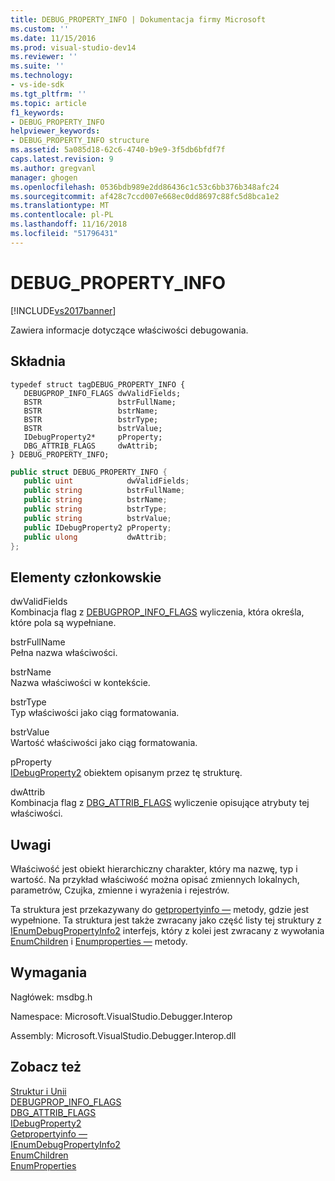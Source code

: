 ```yaml
---
title: DEBUG_PROPERTY_INFO | Dokumentacja firmy Microsoft
ms.custom: ''
ms.date: 11/15/2016
ms.prod: visual-studio-dev14
ms.reviewer: ''
ms.suite: ''
ms.technology:
- vs-ide-sdk
ms.tgt_pltfrm: ''
ms.topic: article
f1_keywords:
- DEBUG_PROPERTY_INFO
helpviewer_keywords:
- DEBUG_PROPERTY_INFO structure
ms.assetid: 5a085d18-62c6-4740-b9e9-3f5db6bfdf7f
caps.latest.revision: 9
ms.author: gregvanl
manager: ghogen
ms.openlocfilehash: 0536bdb989e2dd86436c1c53c6bb376b348afc24
ms.sourcegitcommit: af428c7ccd007e668ec0dd8697c88fc5d8bca1e2
ms.translationtype: MT
ms.contentlocale: pl-PL
ms.lasthandoff: 11/16/2018
ms.locfileid: "51796431"
---
```

# <a name="debugpropertyinfo"></a>DEBUG_PROPERTY_INFO
[!INCLUDE[vs2017banner](../../../includes/vs2017banner.md)]

Zawiera informacje dotyczące właściwości debugowania.  
  
## <a name="syntax"></a>Składnia  
  
```cpp#  
typedef struct tagDEBUG_PROPERTY_INFO {   
   DEBUGPROP_INFO_FLAGS dwValidFields;  
   BSTR                 bstrFullName;  
   BSTR                 bstrName;  
   BSTR                 bstrType;  
   BSTR                 bstrValue;  
   IDebugProperty2*     pProperty;  
   DBG_ATTRIB_FLAGS     dwAttrib;  
} DEBUG_PROPERTY_INFO;  
```  
  
```csharp  
public struct DEBUG_PROPERTY_INFO {   
   public uint            dwValidFields;  
   public string          bstrFullName;  
   public string          bstrName;  
   public string          bstrType;  
   public string          bstrValue;  
   public IDebugProperty2 pProperty;  
   public ulong           dwAttrib;  
};  
```  
  
## <a name="members"></a>Elementy członkowskie  
 dwValidFields  
 Kombinacja flag z [DEBUGPROP_INFO_FLAGS](../../../extensibility/debugger/reference/debugprop-info-flags.md) wyliczenia, która określa, które pola są wypełniane.  
  
 bstrFullName  
 Pełna nazwa właściwości.  
  
 bstrName  
 Nazwa właściwości w kontekście.  
  
 bstrType  
 Typ właściwości jako ciąg formatowania.  
  
 bstrValue  
 Wartość właściwości jako ciąg formatowania.  
  
 pProperty  
 [IDebugProperty2](../../../extensibility/debugger/reference/idebugproperty2.md) obiektem opisanym przez tę strukturę.  
  
 dwAttrib  
 Kombinacja flag z [DBG_ATTRIB_FLAGS](../../../extensibility/debugger/reference/dbg-attrib-flags.md) wyliczenie opisujące atrybuty tej właściwości.  
  
## <a name="remarks"></a>Uwagi  
 Właściwość jest obiekt hierarchiczny charakter, który ma nazwę, typ i wartość. Na przykład właściwość można opisać zmiennych lokalnych, parametrów, Czujka, zmienne i wyrażenia i rejestrów.  
  
 Ta struktura jest przekazywany do [getpropertyinfo —](../../../extensibility/debugger/reference/idebugproperty2-getpropertyinfo.md) metody, gdzie jest wypełnione. Ta struktura jest także zwracany jako część listy tej struktury z [IEnumDebugPropertyInfo2](../../../extensibility/debugger/reference/ienumdebugpropertyinfo2.md) interfejs, który z kolei jest zwracany z wywołania [EnumChildren](../../../extensibility/debugger/reference/idebugproperty2-enumchildren.md) i [ Enumproperties —](../../../extensibility/debugger/reference/idebugstackframe2-enumproperties.md) metody.  
  
## <a name="requirements"></a>Wymagania  
 Nagłówek: msdbg.h  
  
 Namespace: Microsoft.VisualStudio.Debugger.Interop  
  
 Assembly: Microsoft.VisualStudio.Debugger.Interop.dll  
  
## <a name="see-also"></a>Zobacz też  
 [Struktur i Unii](../../../extensibility/debugger/reference/structures-and-unions.md)   
 [DEBUGPROP_INFO_FLAGS](../../../extensibility/debugger/reference/debugprop-info-flags.md)   
 [DBG_ATTRIB_FLAGS](../../../extensibility/debugger/reference/dbg-attrib-flags.md)   
 [IDebugProperty2](../../../extensibility/debugger/reference/idebugproperty2.md)   
 [Getpropertyinfo —](../../../extensibility/debugger/reference/idebugproperty2-getpropertyinfo.md)   
 [IEnumDebugPropertyInfo2](../../../extensibility/debugger/reference/ienumdebugpropertyinfo2.md)   
 [EnumChildren](../../../extensibility/debugger/reference/idebugproperty2-enumchildren.md)   
 [EnumProperties](../../../extensibility/debugger/reference/idebugstackframe2-enumproperties.md)


